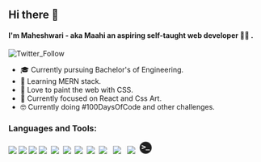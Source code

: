## Hi there 👋


#### I'm Maheshwari - aka Maahi an aspiring self-taught web developer 👩‍💻 .
![Twitter_Follow](https://img.shields.io/twitter/follow/_maahi21?color=1DA1F2&logo=twitter&style=for-the-badge)


- 🎓 Currently pursuing Bachelor's of Engineering. 
- 🌱 Learning MERN stack.   
- 💫 Love to paint the web with CSS.
- 🎯 Currently focused on React and Css Art.
- 🤓 Currently doing #100DaysOfCode and other challenges.    



 ### Languages and Tools: 
<img src="https://img.icons8.com/color/30/000000/visual-studio-code-2019.png"/>&nbsp;<img src="https://img.icons8.com/color/30/000000/html-5.png"/>&nbsp;<img src="https://img.icons8.com/color/30/000000/css3.png"/>&nbsp;<img src="https://img.icons8.com/color/30/000000/javascript.png"/>&nbsp;&nbsp;<img src="https://img.icons8.com/color/30/000000/sass.png"/>&nbsp;&nbsp;<img src="https://img.icons8.com/color/30/000000/nodejs.png"/>&nbsp;&nbsp;<img src="https://img.icons8.com/color/30/000000/react-native.png"/>&nbsp;&nbsp;<img src="https://img.icons8.com/color/30/000000/mongodb.png"/>&nbsp;&nbsp;<img src="https://www.vectorlogo.zone/logos/expressjs/expressjs-icon.svg" width="30px"/>&nbsp;&nbsp;&nbsp;<img src="https://img.icons8.com/officel/30/000000/php-logo.png"/>&nbsp;&nbsp;&nbsp;<img src="https://img.icons8.com/ios/40/000000/mysql-logo.png"/>&nbsp;&nbsp;<img src="https://raw.githubusercontent.com/github/explore/80688e429a7d4ef2fca1e82350fe8e3517d3494d/topics/terminal/terminal.png" width="25px"/>


